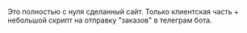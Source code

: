 Это полностью с нуля сделанный сайт. Только клиентская часть + небольшой скрипт на отправку "заказов" в телеграм бота.